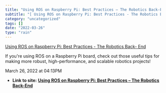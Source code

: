 ```yaml
---
title: "Using ROS on Raspberry Pi: Best Practices – The Robotics Back-End"
subtitle: "[ Using ROS on Raspberry Pi: Best Practices - The Robotics Back-"
category: "uncategorized"
tags: []
date: "2022-03-26"
type: "rain"
---
```

[ Using ROS on Raspberry Pi: Best Practices - The Robotics Back-
End](<https://roboticsbackend.com/using-ros-on-raspberry-pi-best-practices/>)

If you're using ROS on a Raspberry Pi board, check out those useful tips for
making more robust, high-performance, and scalable robotics projects!

March 26, 2022 at 04:13PM


* **Link to site:** **[Using ROS on Raspberry Pi: Best Practices – The Robotics Back-End](None)**